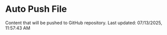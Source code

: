 # Auto Push File

Content that will be pushed to GitHub repository.
Last updated: 07/13/2025, 11:57:43 AM